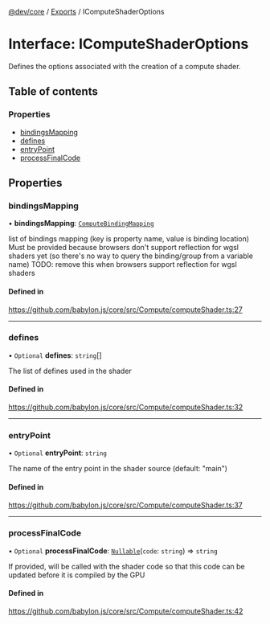 [@dev/core](../README.md) / [Exports](../modules.md) / IComputeShaderOptions

# Interface: IComputeShaderOptions

Defines the options associated with the creation of a compute shader.

## Table of contents

### Properties

- [bindingsMapping](IComputeShaderOptions.md#bindingsmapping)
- [defines](IComputeShaderOptions.md#defines)
- [entryPoint](IComputeShaderOptions.md#entrypoint)
- [processFinalCode](IComputeShaderOptions.md#processfinalcode)

## Properties

### bindingsMapping

• **bindingsMapping**: [`ComputeBindingMapping`](../modules.md#computebindingmapping)

list of bindings mapping (key is property name, value is binding location)
Must be provided because browsers don't support reflection for wgsl shaders yet (so there's no way to query the binding/group from a variable name)
TODO: remove this when browsers support reflection for wgsl shaders

#### Defined in

https://github.com/babylon.js/core/src/Compute/computeShader.ts:27

___

### defines

• `Optional` **defines**: `string`[]

The list of defines used in the shader

#### Defined in

https://github.com/babylon.js/core/src/Compute/computeShader.ts:32

___

### entryPoint

• `Optional` **entryPoint**: `string`

The name of the entry point in the shader source (default: "main")

#### Defined in

https://github.com/babylon.js/core/src/Compute/computeShader.ts:37

___

### processFinalCode

• `Optional` **processFinalCode**: [`Nullable`](../modules.md#nullable)(`code`: `string`) => `string`

If provided, will be called with the shader code so that this code can be updated before it is compiled by the GPU

#### Defined in

https://github.com/babylon.js/core/src/Compute/computeShader.ts:42
